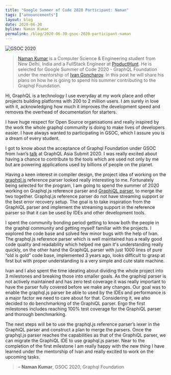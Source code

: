 ```yaml
---
title: "Google Summer of Code 2020 Participant: Naman"
tags: ["announcements"]
layout: blog
date: 2020-06-30
byline: Naman Kumar
permalink: /blog/2020-06-30-gsoc-2020-participant-naman
---
```

![GSOC 2020](/img/logos/gsoc.svg)
> [Naman Kumar](https://naman.sh) is a Computer Science & Engineering student from New Delhi, India and a FullStack Engineer at [ProductHunt](https://producthunt.com). He is selected for Google Summer of Code 2020 - GraphQL Foundation under the mentorship of [Ivan Goncharov](https://github.com/IvanGoncharov). In this post he will share his plans on how he is going to spend his summer contributing to the Graphql Foundation.

Hi, GraphQL is a technology I use everyday at my work place and other projects building platforms with 200 to 2 million users. I am surely in love with it, acknowledging how much it improves the development speed and removes the overhead of documentation for starters.

I have huge respect for Open Source organisations and really inspired by the work the whole graphql community is doing to make lives of developers easier. I have always wanted to participating in GSOC, which I assure you is a dream of every student.

I got to know about the acceptance of Graphql Foundation under GSOC from Ivan’s [talk](https://www.youtube.com/watch?v=PsXxL1oJLrc&list=PLTRTpHrUcSB9jtvOwnq1yVwZl5k2DdBb2&index=24&t=0s) at GraphQL Asia Submit 2020. I was really excited about having a chance to contribute to the tools which are used not only by me but are powering applications used by billions of people on the planet.

Having a keen interest in compiler design, the project idea of working on the [graphql.js](https://github.com/graphql/graphql-js/) reference parser looked really interesting to me. Fortunately being selected for the program, I am going to spend the summer of 2020 working on Graphql.js reference parser and [GraphiQL parser](https://github.com/graphql/graphiql/tree/main/packages/graphql-language-service-parser), to merge the two together. Graphql.js reference parser do not have streaming support or the best error recovery setup. The goal is to take inspiration from the GraphiQL parser and implement the streaming support in the reference parser so that it can be used by IDEs and other development tools.

I spent the community bonding period getting to know both the people in the graphql community and getting myself familiar with the projects. I explored the code base and solved few minor bugs with the help of Ivan. The graphql.js reference parser which is well maintained has a really good code quality and readability which helped me gain it's understanding really quickly, on the other hand the GraphiQL parser with just 1000 lines of pure “old is gold” code base, implemented 3 years ago, looks difficult to grasp at first but with proper understanding is a very simple and cute state machine.

Ivan and I also spent the time ideating about dividing the whole project into 3 milestones and breaking those into smaller goals. As the graphiql parser is not actively maintained and has zero test coverage it was really important to have the parser fully covered before we make any changes. Our goal was to enable the graphql.js parser be able to used by the IDEs and performance is a major factor we need to care about for that. Considering it, we also decided to do benchmarking of the GraphiQL parser. Ergo the first milestones includes reaching 100% test coverage for the GraphiQL parser and thorough benchmarking.

The next steps will be to use the graphql.js reference parser’s lexer in the GraphiQL parser and construct a plan to merge the parsers. Once the graphql.js parser reaches the capabilities as that of the GraphiQL parser, we can migrate the GraphiQL IDE to use graphql.js parser. Near to the completion of the first milestone I am really happy with the new thing I have learned under the mentorship of Ivan and really excited to work on the upcoming tasks.

> – **Naman Kumar**, GSOC 2020, Graphql Foundation
